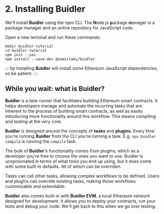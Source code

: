 # 2. Installing Buidler

We'll install **Buidler** using the npm CLI. The **N**ode.js **p**ackage **m**anager is a package manager and an online repository for JavaScript code.

Open a new terminal and run these commands:

```
mkdir buidler-tutorial 
cd buidler-tutorial 
npm init --yes 
npm install --save-dev @nomiclabs/buidler 
```

::: tip
Installing **Buidler** will install some Ethereum JavaScript dependencies, so be patient.
:::

## While you wait: what is Buidler?
**Buidler** is a task runner that facilitates building Ethereum smart contracts. It helps developers manage and automate the recurring tasks that are inherent to the process of building smart contracts, as well as easily introducing more functionality around this workflow. This means compiling and testing at the very core.

**Buidler** is designed around the concepts of **tasks** and **plugins**. Every time you're running **Buidler** from the CLI you're running a task. E.g. `npx buidler compile` is running the `compile` task.

The bulk of **Buidler**'s functionality comes from plugins, which as a developer you're free to choose the ones you want to use. Buidler is unopinionated in terms of what tools you end up using, but it does come with some built-in defaults. All of which can be overriden.

Tasks can call other tasks, allowing complex workflows to be defined. Users and plugins can override existing tasks, making those workflows customizable and extendable.

**Buidler** also comes built-in with **Buidler EVM**, a local Ethereum network designed for development. It allows you to deploy your contracts, run your tests and debug your code. We'll get back to this when we go over testing.


